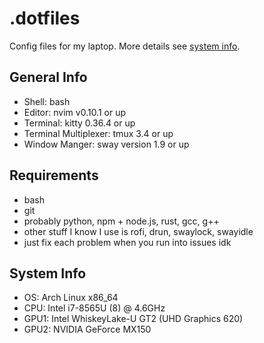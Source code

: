 # .dotfiles
Config files for my laptop. More details see [system info](#system-info).  

## General Info
- Shell: bash
- Editor: nvim v0.10.1 or up
- Terminal: kitty 0.36.4 or up
- Terminal Multiplexer: tmux 3.4 or up
- Window Manger: sway version 1.9 or up
 
## Requirements
- bash
- git
- probably python, npm + node.js, rust, gcc, g++
- other stuff I know I use is rofi, drun, swaylock, swayidle
- just fix each problem when you run into issues idk

## System Info
- OS: Arch Linux x86\_64
- CPU: Intel i7-8565U (8) @ 4.6GHz
- GPU1: Intel WhiskeyLake-U GT2 (UHD Graphics 620)
- GPU2: NVIDIA GeForce MX150
